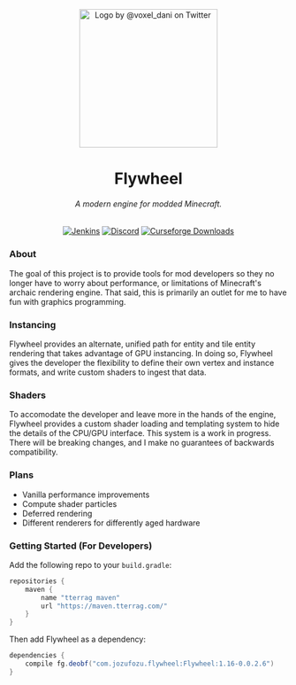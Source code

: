 <div align="center">
<img src="https://i.imgur.com/yVFgPpr.png" alt="Logo by @voxel_dani on Twitter" width="250">
<h1>Flywheel</h1>
<h6>A modern engine for modded Minecraft.</h6>
<a href='https://ci.tterrag.com/job/Flywheel/job/Forge/job/1.16/'><img src='https://ci.tterrag.com/job/Flywheel/job/Forge/job/1.16/badge/icon' alt="Jenkins"></a>
<a href="https://discord.gg/xjD59ThnXy"><img src="https://img.shields.io/discord/841464837406195712?color=5865f2&label=Discord&style=flat" alt="Discord"></a>
<a href="https://www.curseforge.com/minecraft/mc-mods/flywheel"><img src="http://cf.way2muchnoise.eu/486392.svg" alt="Curseforge Downloads"></a>
<br>
</div>

### About
The goal of this project is to provide tools for mod developers so they no longer have to worry about performance, or limitations of Minecraft's archaic rendering engine.
That said, this is primarily an outlet for me to have fun with graphics programming.


### Instancing
Flywheel provides an alternate, unified path for entity and tile entity rendering that takes advantage of GPU instancing. In doing so, Flywheel gives the developer the flexibility to define their own vertex and instance formats, and write custom shaders to ingest that data.


### Shaders
To accomodate the developer and leave more in the hands of the engine, Flywheel provides a custom shader loading and templating system to hide the details of the CPU/GPU interface. This system is a work in progress. There will be breaking changes, and I make no guarantees of backwards compatibility.


### Plans
 - Vanilla performance improvements
 - Compute shader particles
 - Deferred rendering
 - Different renderers for differently aged hardware


### Getting Started (For Developers)

Add the following repo to your `build.gradle`:
```groovy
repositories {
    maven {
        name "tterrag maven"
        url "https://maven.tterrag.com/"
    }
}
```

Then add Flywheel as a dependency:
```groovy
dependencies {
    compile fg.deobf("com.jozufozu.flywheel:Flywheel:1.16-0.0.2.6")
}
```
